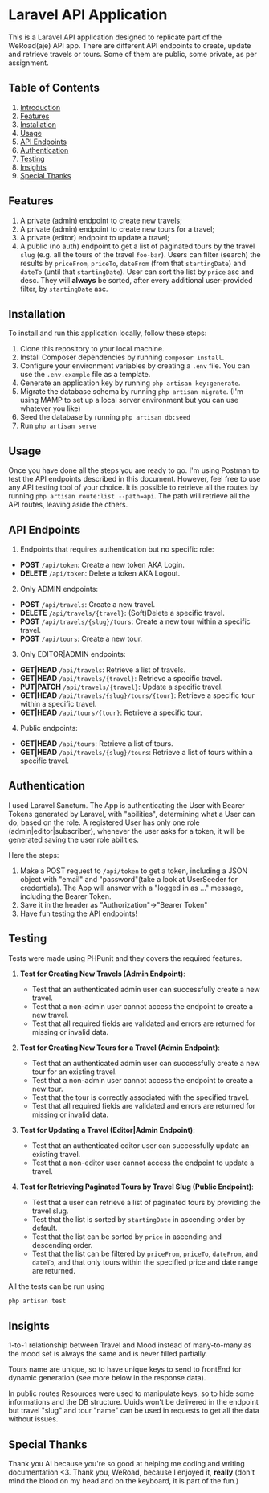 # Laravel API Application

This is a Laravel API application designed to replicate part of the WeRoad(aje) API app. There are different API endpoints to create, update and retrieve travels or tours. Some of them are public, some private, as per assignment.

## Table of Contents

1. [Introduction](#introduction)
2. [Features](#features)
3. [Installation](#installation)
4. [Usage](#usage)
5. [API Endpoints](#api-endpoints)
6. [Authentication](#authentication)
7. [Testing](#testing)
8. [Insights](#insights)
9. [Special Thanks](#special-thanks)

## Features

1. A private (admin) endpoint to create new travels;
2. A private (admin) endpoint to create new tours for a travel;
3. A private (editor) endpoint to update a travel;
4. A public (no auth) endpoint to get a list of paginated tours by the travel `slug` (e.g. all the tours of the travel `foo-bar`). Users can filter (search) the results by `priceFrom`, `priceTo`, `dateFrom` (from that `startingDate`) and `dateTo` (until that `startingDate`). User can sort the list by `price` asc and desc. They will **always** be sorted, after every additional user-provided filter, by `startingDate` asc.

## Installation

To install and run this application locally, follow these steps:

1. Clone this repository to your local machine.
2. Install Composer dependencies by running `composer install`.
3. Configure your environment variables by creating a `.env` file. You can use the `.env.example` file as a template.
4. Generate an application key by running `php artisan key:generate`.
5. Migrate the database schema by running `php artisan migrate`. (I'm using MAMP to set up a local server environment but you can use whatever you like)
6. Seed the database by running `php artisan db:seed`
7. Run `php artisan serve`


## Usage

Once you have done all the steps you are ready to go. I'm using Postman to test the API endpoints described in this document. However, feel free to use any API testing tool of your choice.
It is possible to retrieve all the routes by running `php artisan route:list --path=api`. The path will retrieve all the API routes, leaving aside the others.

## API Endpoints

1. Endpoints that requires authentication but no specific role:

- **POST** `/api/token`: Create a new token AKA Login.
- **DELETE** `/api/token`: Delete a token AKA Logout.

2. Only ADMIN endpoints:

- **POST** `/api/travels`: Create a new travel.
- **DELETE** `/api/travels/{travel}`: (Soft)Delete a specific travel.
- **POST** `/api/travels/{slug}/tours`: Create a new tour within a specific travel. 
- **POST** `/api/tours`: Create a new tour.

3. Only EDITOR|ADMIN endpoints:

- **GET|HEAD** `/api/travels`: Retrieve a list of travels.
- **GET|HEAD** `/api/travels/{travel}`: Retrieve a specific travel.
- **PUT|PATCH** `/api/travels/{travel}`: Update a specific travel.
- **GET|HEAD** `/api/travels/{slug}/tours/{tour}`: Retrieve a specific tour within a specific travel.
- **GET|HEAD** `/api/tours/{tour}`: Retrieve a specific tour.

4. Public endpoints:

- **GET|HEAD** `/api/tours`: Retrieve a list of tours.
- **GET|HEAD** `/api/travels/{slug}/tours`: Retrieve a list of tours within a specific travel.

## Authentication

I used Laravel Sanctum. The App is authenticating the User with Bearer Tokens generated by Laravel, with "abilities", determining what a User can do, based on the role.
A registered User has only one role (admin|editor|subscriber), whenever the user asks for a token, it will be generated saving the user role abilities.

Here the steps:
1. Make a POST request to `/api/token` to get a token, including a JSON object with "email" and "password"(take a look at UserSeeder for credentials). The App will answer with a "logged in as ..." message, including the Bearer Token.
2. Save it in the header as "Authorization"->"Bearer Token"
3. Have fun testing the API endpoints!

## Testing

Tests were made using PHPunit and they covers the required features.

1. **Test for Creating New Travels (Admin Endpoint)**:
   - Test that an authenticated admin user can successfully create a new travel.
   - Test that a non-admin user cannot access the endpoint to create a new travel.
   - Test that all required fields are validated and errors are returned for missing or invalid data.

2. **Test for Creating New Tours for a Travel (Admin Endpoint)**:
   - Test that an authenticated admin user can successfully create a new tour for an existing travel.
   - Test that a non-admin user cannot access the endpoint to create a new tour.
   - Test that the tour is correctly associated with the specified travel.
   - Test that all required fields are validated and errors are returned for missing or invalid data.

3. **Test for Updating a Travel (Editor|Admin Endpoint)**:
   - Test that an authenticated editor user can successfully update an existing travel.
   - Test that a non-editor user cannot access the endpoint to update a travel.

4. **Test for Retrieving Paginated Tours by Travel Slug (Public Endpoint)**:
   - Test that a user can retrieve a list of paginated tours by providing the travel slug.
   - Test that the list is sorted by `startingDate` in ascending order by default.
   - Test that the list can be sorted by `price` in ascending and descending order.
   - Test that the list can be filtered by `priceFrom`, `priceTo`, `dateFrom`, and `dateTo`, and that only tours within the specified price and date range are returned.

All the tests can be run using

```bash
php artisan test
```

## Insights

1-to-1 relationship between Travel and Mood instead of many-to-many as the mood set is always the same and is never filled partially.

Tours name are unique, so to have unique keys to send to frontEnd for dynamic generation (see more below in the response data).

In public routes Resources were used to manipulate keys, so to hide some informations and the DB structure. Uuids won't be delivered in the endpoint but travel "slug" and tour "name" can be used in requests to get all the data without issues.

## Special Thanks

Thank you AI because you're so good at helping me coding and writing documentation <3.
Thank you, WeRoad, because I enjoyed it, **really** (don't mind the blood on my head and on the keyboard, it is part of the fun.)
